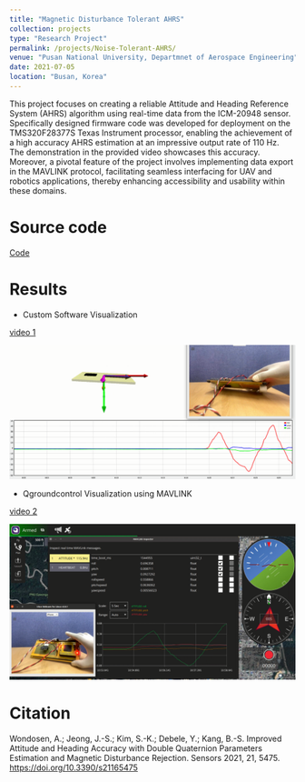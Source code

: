 ```yaml
---
title: "Magnetic Disturbance Tolerant AHRS"
collection: projects
type: "Research Project"
permalink: /projects/Noise-Tolerant-AHRS/
venue: "Pusan National University, Departmnet of Aerospace Engineering"
date: 2021-07-05
location: "Busan, Korea"
---
```

This project focuses on creating a reliable Attitude and Heading Reference System (AHRS) algorithm using real-time data from the ICM-20948 sensor. Specifically designed firmware code was developed for deployment on the TMS320F28377S Texas Instrument processor, enabling the achievement of a high accuracy AHRS estimation at an impressive output rate of 110 Hz. The demonstration in the provided video showcases this accuracy. Moreover, a pivotal feature of the project involves implementing data export in the MAVLINK protocol, facilitating seamless interfacing for UAV and robotics applications, thereby enhancing accessibility and usability within these domains.

Source code
=======
[Code](https://github.com/WondesenB/AHRS_Firmware.git)

Results
======
- Custom Software Visualization

[video 1](https://youtu.be/k1rQOr5Ajhw)

[![video](/videos//thumnail-ahrs-sw-view.png)](https://youtu.be/k1rQOr5Ajhw)

 - Qgroundcontrol Visualization using MAVLINK

[video 2](https://youtu.be/KnzcqsosoNA)

[![video](/videos//thumnail-ahrs-qgctrl-view.png)](https://youtu.be/KnzcqsosoNA)

<!-- <iframe width="960" height="540" src="https://youtu.be/D8bIGT2S5dI" frameborder="0" allowfullscreen></iframe> -->

Citation
========
Wondosen, A.; Jeong, J.-S.; Kim, S.-K.; Debele, Y.; Kang, B.-S. Improved Attitude and Heading Accuracy with Double Quaternion Parameters Estimation and Magnetic Disturbance Rejection. Sensors 2021, 21, 5475. https://doi.org/10.3390/s21165475
